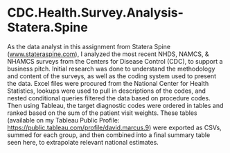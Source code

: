 # CDC.Health.Survey.Analysis-Statera.Spine

As the data analyst in this assignment from Statera Spine (www.stateraspine.com), I analyzed the most recent NHDS, NAMCS, & NHAMCS surveys from the Centers for Disease Control (CDC), to support a business pitch. Initial research was done to understand the methodology and content of the surveys, as well as the coding system used to present the data. Excel files were procured from the National Center for Health Statistics, lookups were used to pull in descriptions of the codes, and nested conditional queries filtered the data based on procedure codes. Then using Tableau, the target diagnostic codes were ordered in tables and ranked based on the sum of the patient visit weights. These tables (available on my Tableau Public Profile: https://public.tableau.com/profile/david.marcus.9) were exported as CSVs, summed for each group, and then combined into a final summary table seen here, to extrapolate relevant national estimates. 

